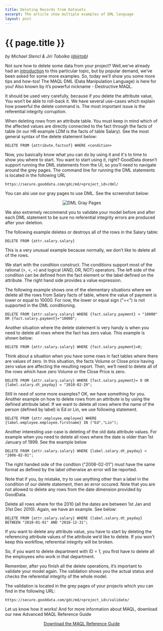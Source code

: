```yaml
---
title: Deleting Records from Datasets
excerpt: The article show multiple examples of DML language
layout: post
---
```


# {{ page.title }}

_by Michael Stencl & Jiri Tobolka ([@jirtob](http://twitter.com/jirtob))_

Not sure how to delete some data from your project? Well,we’ve already had an [introduction](http://developer.gooddata.com/blog/2011/05/03/deleting-data-from-project/) to this particular topic, but by popular demand, we’ve been asked for some more examples. So, today we’ll show you some more tips and how-tos! The MAQL DML (Data Manipulation Language) is here for you! Also known by it’s powerful nickname - Destructive MAQL. 

It should be used very carefully, because if you delete the attribute value, You won’t be able to roll-back it. We have several use-cases which explain how powerful the delete command is. The most important issue is the referential integrity corruption. 

When deleting rows from an attribute table. You must keep in mind which of the affected values are directly connected to the fact through the facts of table (in our HR example LDM is the facts of table Salary). See the most general syntax of the delete statement below:
			
`DELETE FROM {attribute.factsof} WHERE <condition>`
			
Now, you basically know what you can do by using it and it's to time to show you where to start. You want to start using it, right? GoodData doesn’t support running the DML statements from the UI, so you’ll need to navigate around the grey pages. The command line for running the DML statements is located in the following URL
			
`https://secure.gooddata.com/gdc/md/<project_id>/dml/`

You can alsi use our gray pages to use DML. See the screenshot below:

<p>
<center><img src="{{ site.root }}/images/posts/DML-Manage.png" alt="DML Gray Pages"></center>
</p>
			
We also extremely recommend you to validate your model before and after each DML statement to be sure no referential integrity errors are produced after your deletion. 

The following example deletes or destroys all of the rows in the Salary table:
			
`DELETE FROM {attr.salary.salary}`
			
This is a very unusual example because normally, we don’t like to delete all of the rows. 

We start with the condition construct. The conditions support most of the rational (>, <, =) and logical (AND, OR, NOT) operators. The left side of the condition can be defined from the fact element or the label defined on the attribute. The right hand side provides a value expression.
						
The following example shows one of the elementary situations where we delete all the rows from Salary facts of table, where the value of payment is lower or equal to 10000. For now, the lower or equal sign ("=<") is not supported in the DML conditioning.
						
`DELETE FROM {attr.salary.salary} WHERE {fact.salary.payment} < "10000" OR {fact.salary.payment}="10000";`

Another situation where the delete statement is very handy is when you need to delete all rows where the fact has zero value. This example is shown below:
						
`DELETE FROM {attr.salary.salary} WHERE {fact.salary.payment}=0;`
						
Think about a situation when you have some rows in fact tables where there are values of zero. In this situation, the facts Volume or Close price having zero value are affecting the resulting report. Then, we’ll need to delete all of the rows which have zero Volume or the Close Price is zero.
						
`DELETE FROM {attr.salary.salary} WHERE {fact.salary.payment}= 0 OR {label.salary.dt_payday} = "2010-02-29";`

Still in need of some more examples? OK, we have something for you. Another example on how to delete rows from an attribute is by using the defined attribute label. If we want to delete all rows where the name of the person (defined by label) is Ed or Lin, we use following statement.
						
`DELETE FROM {attr.employee.employee} WHERE {label.employee.employee.firstname} IN ("Ed","Lin");`
						
Another interesting use-case is deleting of the old data attribute values. For example when you need to delete all rows where the date is older than 1st January of 1999. See the example below
						
`DELETE FROM {attr.salary.salary} WHERE {label.salary.dt_payday} < "2006-02-01";`

The right handed side of the condtion ("2006-02-01") must have the same format as defined by the label otherwise an error will be reported.
						
Note that if you, by mistake, try to use anything other than a label in the condition of our delete statement, then an error occured. Note that you are not allowed to delete any rows from the date dimension provided by GoodData.

Delete all rows where for the 2010 (all the dates are between 1st Jan and 31st Dec 2010). Again, we have an example. See below:
						
`DELETE FROM {attr.salary.salary} WHERE {label.salary.dt_payday} BETWEEN "2010-01-01" AND "2010-12-31";`

If you want to delete any attribute value, you have to start by deleting the referencing attribute values of the attribute we’d like to delete. If you won't keep this workflow, referential integrity will be broken.

So, if you want to delete department with ID = 1, you  first have to delete all the employees who work in that department.
						
Remember, after you finish all the delete operations, it’s important to validate your model again. The validation shows you the actual status and checks the referential integrity of the whole model.
							
The validation is located in the grey pages of your projects which you can find in the following URL:
			
`https://secure.gooddata.com/gdc/md/<project_id>/validate/`

Let us know how it works! And for more information about MAQL, download our new Advanced MAQL Reference Guide

<center><a href="{{ site.root }}/docs/Adv_MAQL_Ref_Guide.pdf" class="greenButton" onClick="_gaq.push(['_trackEvent', 'PDF', 'Download', 'MAQL Reference Guide']);">Download the MAQL Reference Guide</a></center>


